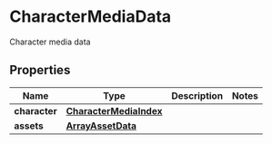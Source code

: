 

# CharacterMediaData

Character media data

## Properties

Name | Type | Description | Notes
------------ | ------------- | ------------- | -------------
**character** | [**CharacterMediaIndex**](CharacterMediaIndex.md) |  | 
**assets** | [**ArrayAssetData**](ArrayAssetData.md) |  | 



